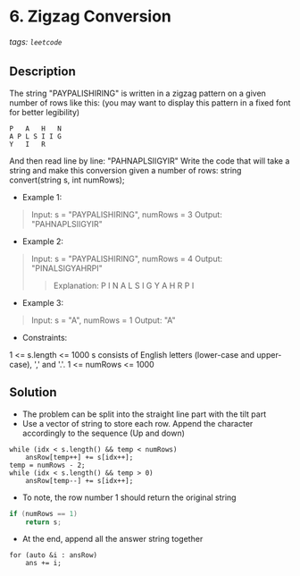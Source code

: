 # 6. Zigzag Conversion
###### tags: `leetcode`
## Description
The string "PAYPALISHIRING" is written in a zigzag pattern on a given number of rows like this: (you may want to display this pattern in a fixed font for better legibility)
```
P   A   H   N
A P L S I I G
Y   I   R
```
And then read line by line: "PAHNAPLSIIGYIR"
Write the code that will take a string and make this conversion given a number of rows:
string convert(string s, int numRows);

- Example 1:
>Input: s = "PAYPALISHIRING", numRows = 3
Output: "PAHNAPLSIIGYIR"

- Example 2:
>Input: s = "PAYPALISHIRING", numRows = 4
Output: "PINALSIGYAHRPI"
>>Explanation:
P     I    N
A   L S  I G
Y A   H R
P     I

- Example 3:

>Input: s = "A", numRows = 1
Output: "A"


- Constraints:

1 <= s.length <= 1000
s consists of English letters (lower-case and upper-case), ',' and '.'.
1 <= numRows <= 1000

## Solution
- The problem can be split into the straight line part with the tilt part
- Use a vector of string to store each row. Append the character accordingly to the sequence (Up and down)
```cpp=
while (idx < s.length() && temp < numRows)
    ansRow[temp++] += s[idx++];
temp = numRows - 2;
while (idx < s.length() && temp > 0)
    ansRow[temp--] += s[idx++];
```
- To note, the row number 1 should return the original string
```cpp
if (numRows == 1)
    return s;
```
- At the end, append all the answer string together
```cpp=
for (auto &i : ansRow)
    ans += i;
```
